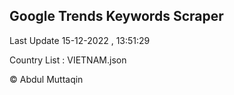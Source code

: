 

## Google Trends Keywords Scraper 
 
Last Update 15-12-2022 , 13:51:29

Country List :
VIETNAM.json



© Abdul Muttaqin 
